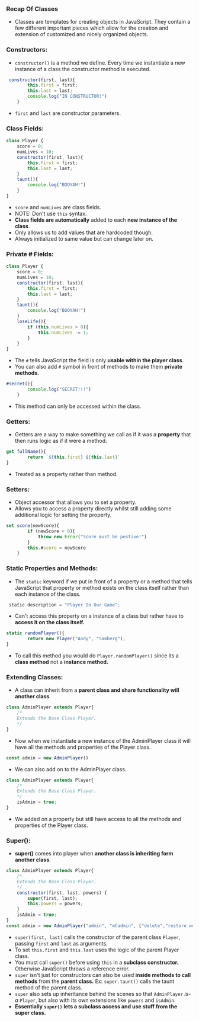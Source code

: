 ### Recap Of Classes
- Classes are templates for creating objects in JavaScript. They contain a few different important pieces which allow for the creation and extension of customized and nicely organized objects.


### Constructors:
- `constructor()` is a method we define. Every time we instantiate a new instance of a class the constructor method is executed. 
```js
 constructor(first, last){
        this.first = first;
        this.last = last;
        console.log("IN CONSTRUCTOR!")
    }
```
- `first` and `last` are constructor parameters.

### Class Fields:
```js
class Player {  
    score = 0;
    numLives = 10;
    constructor(first, last){
        this.first = first;
        this.last = last;
    }
    taunt(){
        console.log("BOOYAH!")
    }
}
```
- `score` and `numLives` are class fields.
- NOTE: Don't use `this` syntax.
- **Class fields are automatically** added to each **new instance of the class**.
- Only allows us to add values that are hardcoded though.
- Always initialized to same value but can change later on.

### Private # Fields:
```js
class Player {  
    score = 0;
    numLives = 10;
    constructor(first, last){
        this.first = first;
        this.last = last;
    }
    taunt(){
        console.log("BOOYAH!")
    }
    loseLife(){
        if (this.numLives > 0){
            this.numLives -= 1;
        }
    }
}
```
- The `#` tells JavaScript the field is only **usable within the player class**.
-  You can also add `#` symbol in front of methods to make them **private methods.**
```js
#secret(){
        console.log("SECRET!!!")
    }
```
- This method can only be accessed within the class.
### Getters:
- Getters are a way to make something we call as if it was a **property** that then runs logic as if it were a method.
```js
get fullName(){
        return `${this.first} ${this.last}`
}
```
- Treated as a property rather than method.


### Setters:
- Object accessor that allows you to set a property.
- Allows you to access a property directly whilst still adding some additional logic for setting the property.
```js
set score(newScore){
        if (newScore < 0){
            throw new Error("Score must be postive!")
        }
        this.#score = newScore
    }
```

### Static Properties and Methods:
- The `static` keyword if we put in front of a property or a method that tells JavaScript that property or method exists on the class itself rather than each instance of the class.
```js
 static description = "Player In Our Game";
```
- Can't access this property on a instance of a class but rather have to **access it on  the class itself.**
```js
static randomPlayer(){
        return new Player("Andy", "Samberg");
}
```
- To call this method you would do `Player.randomPlayer()` since its a **class method** not a **instance method.**

### Extending Classes:
- A class can inherit from a **parent class and share functionality will another class**.
```js
class AdminPlayer extends Player{
    /*
    Extends the Base Class Player.
    */
}
```
- Now when we instantiate a new instance of the AdminPlayer class it will have all the methods and properties of the Player class.
```js
const admin = new AdminPlayer()
```
- We can also add on to the AdminPlayer class.
```js
class AdminPlayer extends Player{
    /*
    Extends the Base Class Player.
    */
    isAdmin = true;
}
```
- We added on a property but still have access to all the methods and properties of the Player class.
### Super():
- **super()** comes into player when **another class is inheriting form another class**.
```js
class AdminPlayer extends Player{
    /*
    Extends the Base Class Player.
    */
    constructor(first, last, powers) {
        super(first, last);
        this.powers = powers;
    }
    isAdmin = true;
}
const admin = new AdminPlayer("admin", "mCadmin", ["delete","restore world"])
```
- `super(first, last)` calls the constructor of the parent class `Player`, passing `first` and `last` as arguments. 
- To set `this.first` and `this.last` uses the logic of the parent Player class.
- You must call `super()` before using `this` in a **subclass constructor.** Otherwise JavaScript throws a reference error.
- `super` isn't just for constructors can also be used **inside methods to call methods** from the **parent class.** Ex: `super.taunt()` calls the taunt method of the parent class.
- `super` also sets up inheritance behind the scenes so that `AdminPlayer` *is-a* `Player`, but also with its own extensions like `powers` and `isAdmin`.
- **Essentially `super()` lets a subclass access and use stuff from the super class.**
